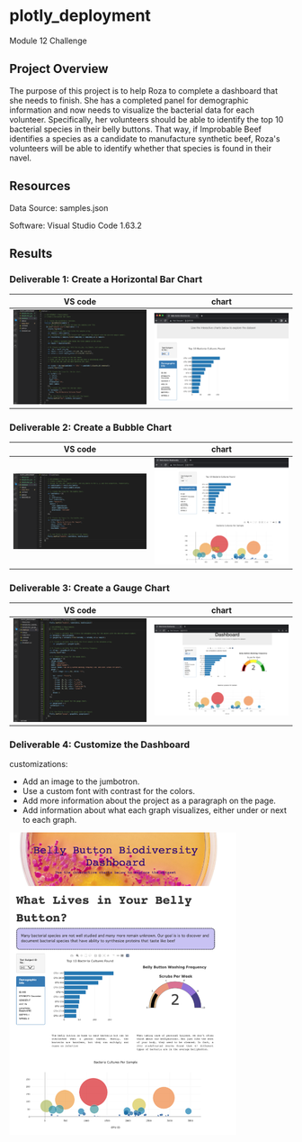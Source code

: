 # plotly_deployment
Module 12 Challenge

## Project Overview
The purpose of this project is to help Roza to complete a dashboard that she needs to finish. She has a completed panel for demographic information and now needs to visualize the bacterial data for each volunteer. Specifically, her volunteers should be able to identify the top 10 bacterial species in their belly buttons. That way, if Improbable Beef identifies a species as a candidate to manufacture synthetic beef, Roza's volunteers will be able to identify whether that species is found in their navel.

## Resources
Data Source: samples.json

Software: Visual Studio Code 1.63.2

## Results
### Deliverable 1:  Create a Horizontal Bar Chart
| VS code | chart |
| --- | --- |
| <img src="/Resources/img1.png"> | <img src="/Resources/img2.png"> | 

### Deliverable 2: Create a Bubble Chart
| VS code | chart |
| --- | --- |
| <img src="/Resources/img3.png"> | <img src="/Resources/img4.png"> | 

### Deliverable 3: Create a Gauge Chart
| VS code | chart |
| --- | --- |
| <img src="/Resources/img5.png"> | <img src="/Resources/img6.png"> | 

### Deliverable 4: Customize the Dashboard
customizations:
- Add an image to the jumbotron.
- Use a custom font with contrast for the colors.
- Add more information about the project as a paragraph on the page.
- Add information about what each graph visualizes, either under or next to each graph.

<img src="/Resources/img7.png" width="80%" height="80%">
